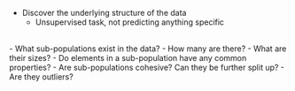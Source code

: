  - Discover the underlying structure of the data
	 - Unsupervised task, not predicting anything specific
<br/>
 - What sub-populations exist in the data?
	 - How many are there?
	 - What are their sizes?
	 - Do elements in a sub-population have any common properties?
	 - Are sub-populations cohesive? Can they be further split up?
	 - Are they outliers?


<!--stackedit_data:
eyJoaXN0b3J5IjpbMTE0MTQ4NjU5NywtMTMzMjgxNTU3OF19
-->